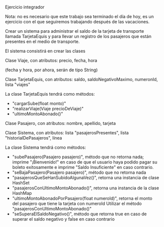 Ejercicio integrador

Nota: no es necesario que este trabajo sea terminado el día de hoy, es un ejercicio con el que seguiremos trabajando
después de las vacaciones.

Crear un sistema para administrar el saldo de la tarjeta de transporte llamada TarjetaEquis
y para llevar un registro de los pasajeros que están presentes en el medio de transporte.

El sistema consistirá en crear las clases

Clase Viaje, con atributos: precio, fecha, hora

(fecha y hora, por ahora, serán de tipo String)

Clase TarjetaEquis, con atributos: saldo, saldoNegativoMaximo, numeronId, lista "viajes"

La clase TarjetaEquis tendrá como métodos:
- "cargarSube(float monto)"
- "realizarViaje(Viaje precioDeViaje)"
- "ultimoMontoAbonado()"

Clase Pasajero, con atributos: nombre, apellido, tarjeta

Clase Sistema, con atributos: lista "pasajerosPresentes", lista "historialDePasajeros", línea 

La clase Sistema tendrá como métodos:
- "subePasajero(Pasajero pasajero)", método que no retorna nada; imprime "¡Bienvenido!"
en caso de que el usuario haya podido pagar su boleto exitosamente e imprime "Saldo Insuficiente"
en caso contrario.
- "seBajaPasajero(Pasajero pasajero)", método que no retorna nada
- "pasajerosQueSeHanSubidoAlgunaVez()", retorna una instancia de clase HashSet
- "pasajerosConUltimoMontoAbonado()", retorna una instancia de la clase HashMap
- "ultimoMontoAbonadoPorPasajero(float numeroId)", retorna el monto del pasajero que tiene la tarjeta con numeroId
   Utilizar el método "pasajerosConUltimoMontoAbonado()"
- "seSuperaElSaldoNegativo()", método que retorna true en caso de superar el saldo negativo y 
false en caso contrario
